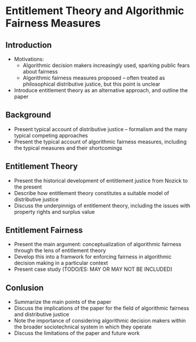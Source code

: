 # Entitlement Theory and Algorithmic Fairness Measures

## Introduction
 - Motivations: 
   - Algorithmic decision makers increasingly used, sparking public fears about fairness
   - Algorithmic fairness measures proposed – often treated as philosophical distributive justice, but this point is unclear
 - Introduce entitlement theory as an alternative approach, and outline the paper

## Background
 - Present typical account of distributive justice – formalism and the many typical competing approaches
 - Present the typical account of algorithmic fairness measures, including the typical measures and their shortcomings

## Entitlement Theory
 - Present the historical development of entitlement justice from Nozick to the present
 - Describe how entitlement theory constitutes a suitable model of distributive justice
 - Discuss the underpinnigs of entitlement theory, including the issues with property rights and surplus value

## Entitlement Fairness
 - Present the main argument: conceptualization of algorithmic fairness through the lens of entitlement theory
 - Develop this into a framwork for enforcing fairness in algorithmic decision making in a particular context
 - Present case study (TODO/ES: MAY OR MAY NOT BE INCLUDED)

## Conlusion
 - Summarize the main points of the paper
 - Discuss the implications of the paper for the field of algorithmic fairness and distributive justice
 - Note the importance of considering algorithmic decision makers within the broader sociotechnical system in which they operate
 - Discuss the limitations of the paper and future work
 